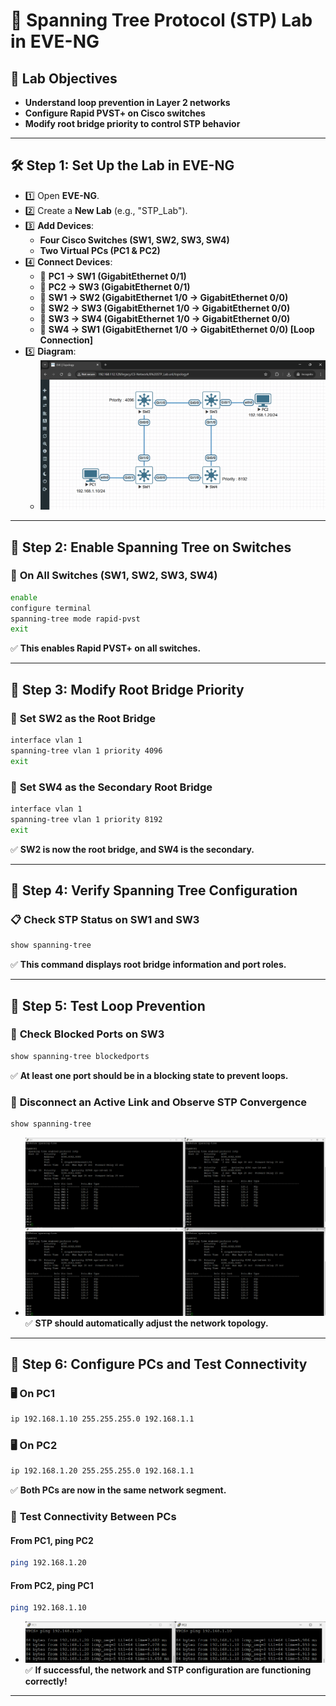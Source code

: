 # 🚀 Spanning Tree Protocol (STP) Lab in EVE-NG

## 🔹 Lab Objectives

- **Understand loop prevention in Layer 2 networks**  
- **Configure Rapid PVST+ on Cisco switches**  
- **Modify root bridge priority to control STP behavior**

---

## 🛠 Step 1: Set Up the Lab in EVE-NG

- 1️⃣ Open **EVE-NG**.
- 2️⃣ Create a **New Lab** (e.g., "STP_Lab").
- 3️⃣ **Add Devices**:
  - **Four Cisco Switches (SW1, SW2, SW3, SW4)**
  - **Two Virtual PCs (PC1 & PC2)**
- 4️⃣ **Connect Devices**:
  - 🔌 **PC1 → SW1 (GigabitEthernet 0/1)**
  - 🔌 **PC2 → SW3 (GigabitEthernet 0/1)**
  - 🔌 **SW1 → SW2 (GigabitEthernet 1/0 → GigabitEthernet 0/0)**
  - 🔌 **SW2 → SW3 (GigabitEthernet 1/0 → GigabitEthernet 0/0)**
  - 🔌 **SW3 → SW4 (GigabitEthernet 1/0 → GigabitEthernet 0/0)**
  - 🔌 **SW4 → SW1 (GigabitEthernet 1/0 → GigabitEthernet 0/0) [Loop Connection]**
- 5️⃣ **Diagram**:
  - ![diagram](imgs/diagram.png)

---

## 🔹 Step 2: Enable Spanning Tree on Switches

### 🔹 **On All Switches (SW1, SW2, SW3, SW4)**

```bash
enable
configure terminal
spanning-tree mode rapid-pvst
exit
```

✅ **This enables Rapid PVST+ on all switches.**

---

## 🔹 Step 3: Modify Root Bridge Priority

### 🔹 **Set SW2 as the Root Bridge**

```bash
interface vlan 1
spanning-tree vlan 1 priority 4096
exit
```

### 🔹 **Set SW4 as the Secondary Root Bridge**

```bash
interface vlan 1
spanning-tree vlan 1 priority 8192
exit
```

✅ **SW2 is now the root bridge, and SW4 is the secondary.**

---

## 🔹 Step 4: Verify Spanning Tree Configuration

### 📋 **Check STP Status on SW1 and SW3**

```bash
show spanning-tree
```

✅ **This command displays root bridge information and port roles.**

---

## 🔹 Step 5: Test Loop Prevention

### 🔹 **Check Blocked Ports on SW3**

```bash
show spanning-tree blockedports
```

✅ **At least one port should be in a blocking state to prevent loops.**

### 🔹 **Disconnect an Active Link and Observe STP Convergence**

```bash
show spanning-tree
```
- ![stp](imgs/stp.png)
✅ **STP should automatically adjust the network topology.**

---

## 🔹 Step 6: Configure PCs and Test Connectivity

### 🖥 **On PC1**

```bash
ip 192.168.1.10 255.255.255.0 192.168.1.1
```

### 🖥 **On PC2**

```bash
ip 192.168.1.20 255.255.255.0 192.168.1.1
```

✅ **Both PCs are now in the same network segment.**

### 🔹 **Test Connectivity Between PCs**

#### **From PC1, ping PC2**

```bash
ping 192.168.1.20
```

#### **From PC2, ping PC1**

```bash
ping 192.168.1.10
```

- ![ping](imgs/ping.png)
✅ **If successful, the network and STP configuration are functioning correctly!**

---
